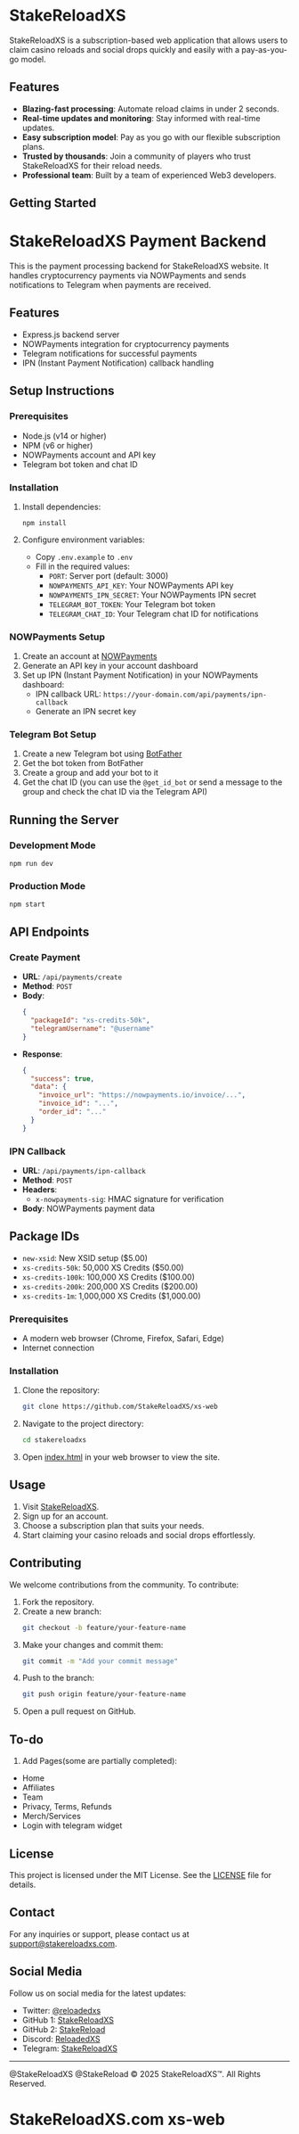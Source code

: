 # StakeReloadXS

StakeReloadXS is a subscription-based web application that allows users to claim casino reloads and social drops quickly and easily with a pay-as-you-go model.




## Features

- **Blazing-fast processing**: Automate reload claims in under 2 seconds.
- **Real-time updates and monitoring**: Stay informed with real-time updates.
- **Easy subscription model**: Pay as you go with our flexible subscription plans.
- **Trusted by thousands**: Join a community of players who trust StakeReloadXS for their reload needs.
- **Professional team**: Built by a team of experienced Web3 developers.

## Getting Started

# StakeReloadXS Payment Backend

This is the payment processing backend for StakeReloadXS website. It handles cryptocurrency payments via NOWPayments and sends notifications to Telegram when payments are received.

## Features

- Express.js backend server
- NOWPayments integration for cryptocurrency payments
- Telegram notifications for successful payments
- IPN (Instant Payment Notification) callback handling

## Setup Instructions

### Prerequisites

- Node.js (v14 or higher)
- NPM (v6 or higher)
- NOWPayments account and API key
- Telegram bot token and chat ID

### Installation

1. Install dependencies:
   ```
   npm install
   ```

2. Configure environment variables:
   - Copy `.env.example` to `.env`
   - Fill in the required values:
     - `PORT`: Server port (default: 3000)
     - `NOWPAYMENTS_API_KEY`: Your NOWPayments API key
     - `NOWPAYMENTS_IPN_SECRET`: Your NOWPayments IPN secret
     - `TELEGRAM_BOT_TOKEN`: Your Telegram bot token
     - `TELEGRAM_CHAT_ID`: Your Telegram chat ID for notifications

### NOWPayments Setup

1. Create an account at [NOWPayments](https://nowpayments.io/)
2. Generate an API key in your account dashboard
3. Set up IPN (Instant Payment Notification) in your NOWPayments dashboard:
   - IPN callback URL: `https://your-domain.com/api/payments/ipn-callback`
   - Generate an IPN secret key

### Telegram Bot Setup

1. Create a new Telegram bot using [BotFather](https://t.me/botfather)
2. Get the bot token from BotFather
3. Create a group and add your bot to it
4. Get the chat ID (you can use the `@get_id_bot` or send a message to the group and check the chat ID via the Telegram API)

## Running the Server

### Development Mode

```
npm run dev
```

### Production Mode

```
npm start
```

## API Endpoints

### Create Payment

- **URL**: `/api/payments/create`
- **Method**: `POST`
- **Body**:
  ```json
  {
    "packageId": "xs-credits-50k",
    "telegramUsername": "@username"
  }
  ```
- **Response**:
  ```json
  {
    "success": true,
    "data": {
      "invoice_url": "https://nowpayments.io/invoice/...",
      "invoice_id": "...",
      "order_id": "..."
    }
  }
  ```

### IPN Callback

- **URL**: `/api/payments/ipn-callback`
- **Method**: `POST`
- **Headers**:
  - `x-nowpayments-sig`: HMAC signature for verification
- **Body**: NOWPayments payment data

## Package IDs

- `new-xsid`: New XSID setup ($5.00)
- `xs-credits-50k`: 50,000 XS Credits ($50.00)
- `xs-credits-100k`: 100,000 XS Credits ($100.00)
- `xs-credits-200k`: 200,000 XS Credits ($200.00)
- `xs-credits-1m`: 1,000,000 XS Credits ($1,000.00)

### Prerequisites

- A modern web browser (Chrome, Firefox, Safari, Edge)
- Internet connection

### Installation

1. Clone the repository:
    ```bash
    git clone https://github.com/StakeReloadXS/xs-web
    ```

2. Navigate to the project directory:
    ```bash
    cd stakereloadxs
    ```

3. Open [index.html](http://_vscodecontentref_/1) in your web browser to view the site.

## Usage

1. Visit [StakeReloadXS](https://stakereloadxs.com).
2. Sign up for an account.
3. Choose a subscription plan that suits your needs.
4. Start claiming your casino reloads and social drops effortlessly.

## Contributing

We welcome contributions from the community. To contribute:

1. Fork the repository.
2. Create a new branch:
    ```bash
    git checkout -b feature/your-feature-name
    ```
3. Make your changes and commit them:
    ```bash
    git commit -m "Add your commit message"
    ```
4. Push to the branch:
    ```bash
    git push origin feature/your-feature-name
    ```
5. Open a pull request on GitHub.

## To-do
1. Add Pages(some are partially completed): 
- Home
- Affiliates
- Team
- Privacy, Terms, Refunds
- Merch/Services
- Login with telegram widget


## License

This project is licensed under the MIT License. See the [LICENSE](http://_vscodecontentref_/2) file for details.

## Contact

For any inquiries or support, please contact us at [support@stakereloadxs.com](mailto:support@stakereloadxs.com).

## Social Media

Follow us on social media for the latest updates:

- Twitter: [@reloadedxs](https://twitter.com/reloadedxs)
- GitHub 1: [StakeReloadXS](https://github.com/stakereloadxs)
- GitHub 2: [StakeReload](https://github.com/stakereload)
- Discord: [ReloadedXS](https://discord.gg/KsFPXT5QDW)
- Telegram: [StakeReloadXS](https://t.me/StakeReloadXS)

---
@StakeReloadXS @StakeReload
© 2025 StakeReloadXS™. All Rights Reserved.
# StakeReloadXS.com xs-web
